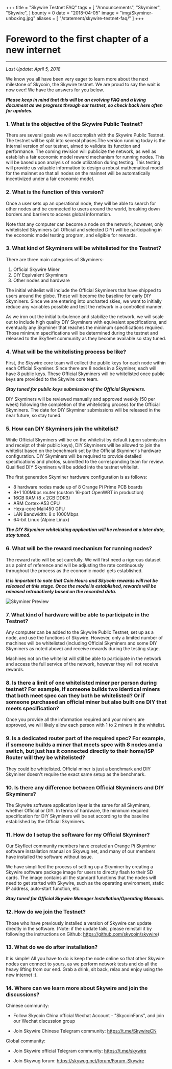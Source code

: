 +++
title = "Skywire Testnet FAQ"
tags = [
	"Announcements",
	"Skyminer",
	"Skywire",
]
bounty = 0
date = "2018-04-05"
image = "img/Skyminer-unboxing.jpg"
aliases = [
	"/statement/skywire-testnet-faq/"
]
+++

# Foreword to the first chapter of a new internet
---

*Last Update: April 5, 2018*

We know you all have been very eager to learn more about the next milestone of Skycoin, the Skywire testnet. We are proud to say the wait is now over! We have the answers for you below.

***Please keep in mind that this will be an evolving FAQ and a living document as we progress through our testnet, so check back here often for updates.***

### 1\. What is the objective of the Skywire Public Testnet?

There are several goals we will accomplish with the Skywire Public Testnet. The testnet will be split into several phases.The version running today is the internal version of our testnet, aimed to validate its function and performance. The coming revision will publicize the network, as well as establish a fair economic model reward mechanism for running nodes. This will be based upon analysis of node utilization during testing. This testing will provide us valuable information to design a robust mathematical model for the mainnet so that all nodes on the mainnet will be automatically incentivized under a fair economic model.

### 2\. What is the function of this version?

Once a user sets up an operational node, they will be able to search for other nodes and be connected to users around the world, breaking down borders and barriers to access global information.

Note that any computer can become a node on the network, however, only whitelisted Skyminers (all Official and selected DIY) will be participating in the economic model testing program, and eligible for rewards.

### 3\. What kind of Skyminers will be whitelisted for the Testnet?

There are three main categories of Skyminers:

1.  Official Skywire Miner
2.  DIY Equivalent Skyminers
3.  Other nodes and hardware

The initial whitelist will include the Official Skyminers that have shipped to users around the globe. These will become the baseline for early DIY Skyminers. Since we are entering into uncharted skies, we want to initially reduce any variables possible and test the network in a controlled manner.

As we iron out the initial turbulence and stabilize the network, we will scale out to include high quality DIY Skyminers with equivalent specifications, and eventually any Skyminer that reaches the minimum specifications required. Those minimum specifications will be determined during the testnet and released to the Skyfleet community as they become available so stay tuned.

### 4\. What will be the whitelisting process be like?

First, the Skywire core team will collect the public keys for each node within each Official Skyminer. Since there are 8 nodes in a Skyminer, each will have 8 public keys. These Official Skyminers will be whitelisted once public keys are provided to the Skywire core team.

***Stay tuned for public keys submission of the Official Skyminers.***

DIY Skyminers will be reviewed manually and approved weekly (50 per week) following the completion of the whitelisting process for the Official Skyminers. The date for DIY Skyminer submissions will be released in the near future, so stay tuned.

### 5\. How can DIY Skyminers join the whitelist?

While Official Skyminers will be on the whitelist by default (upon submission and receipt of their public keys), DIY Skyminers will be allowed to join the whitelist based on the benchmark set by the Official Skyminer's hardware configuration. DIY Skyminers will be required to provide detailed specifications and photos, submitted to the corresponding team for review. Qualified DIY Skyminers will be added into the testnet whitelist.

The first generation Skyminer hardware configuration is as follows:

- 8 hardware nodes made up of 8 Orange Pi Prime PCB boards
- 8+1 100Mbps router (custom 16-port OpenWRT in production)
- 16GB RAM (8 x 2GB DDR3)
- ARM Cortex-A53 CPU
- Hexa-core Mali450 GPU
- LAN Bandwidth: 8 x 1000Mbps
- 64-bit Linux (Alpine Linux)

***The DIY Skyminer whitelisting application will be released at a later date, stay tuned.***

### 6\. What will be the reward mechanism for running nodes?

The reward ratio will be set carefully. We will first need a rigorous dataset as a point of reference and will be adjusting the rate continuously throughout the process as the economic model gets established.

***It is important to note that Coin Hours and Skycoin rewards will not be released at this stage. Once the model is established, rewards will be released retroactively based on the recorded data.***

![Skyminer Preview](/img/Skyminer-preview.jpg)

### 7\. What kind of hardware will be able to participate in the Testnet?

Any computer can be added to the Skywire Public Testnet, set up as a node, and use the functions of Skywire. However, only a limited number of machines will be whitelisted (including Official Skyminers and some DIY Skyminers as noted above) and receive rewards during the testing stage.

Machines not on the whitelist will still be able to participate in the network and access the full service of the network, however they will not receive rewards.


### 8\. Is there a limit of one whitelisted miner per person during testnet? For example, if someone builds two identical miners that both meet spec can they both be whitelisted? Or if someone purchased an official miner but also built one DIY that meets specification?

Once you provide all the information required and your miners are approved, we will likely allow each person with 1 to 2 miners in the whitelist.

### 9\. Is a dedicated router part of the required spec? For example, if someone builds a miner that meets spec with 8 nodes and a switch, but just has it connected directly to their home/ISP Router will they be whitelisted?

They could be whitelisted. Official miner is just a benchmark and DIY Skyminer doesn't require the exact same setup as the benchmark.

### 10\. Is there any difference between Official Skyminers and DIY Skyminers?

The Skywire software application layer is the same for all Skyminers, whether Official or DIY. In terms of hardware, the minimum required specification for DIY Skyminers will be set according to the baseline established by the Official Skyminers.

### 11\. How do I setup the software for my Official Skyminer?

Our Skyfleet community members have created an Orange Pi Skyminer software installation manual on Skywug.net, and many of our members have installed the software without issue.

We have simplified the process of setting up a Skyminer by creating a Skywire software package image for users to directly flash to their SD cards. The image contains all the standard functions that the nodes will need to get started with Skywire, such as the operating environment, static IP address, auto-start function, etc.

***Stay tuned for Official Skywire Manager Installation/Operating Manuals.***

### 12\. How do we join the Testnet?

Those who have previously installed a version of Skywire can update directly in the software. (Note: if the update fails, please reinstall it by following the instructions on Github: <https://github.com/skycoin/skywire>)

### 13\. What do we do after installation?

It is simple!  All you have to do is keep the node online so that other Skywire nodes can connect to yours, as we perform network tests and do all the heavy lifting from our end. Grab a drink, sit back, relax and enjoy using the new internet :).

### 14\. Where can we learn more about Skywire and join the discussions?

Chinese community:

- Follow Skycoin China official Wechat Account - "SkycoinFans", and join our Wechat discussion group

- Join Skywire Chinese Telegram community: <https://t.me/SkywireCN>

Global community:

- Join Skywire official Telegram community: https://t.me/skywire

- Join Skywug forum: <https://skywug.net/forum/Forum-Skywire>

